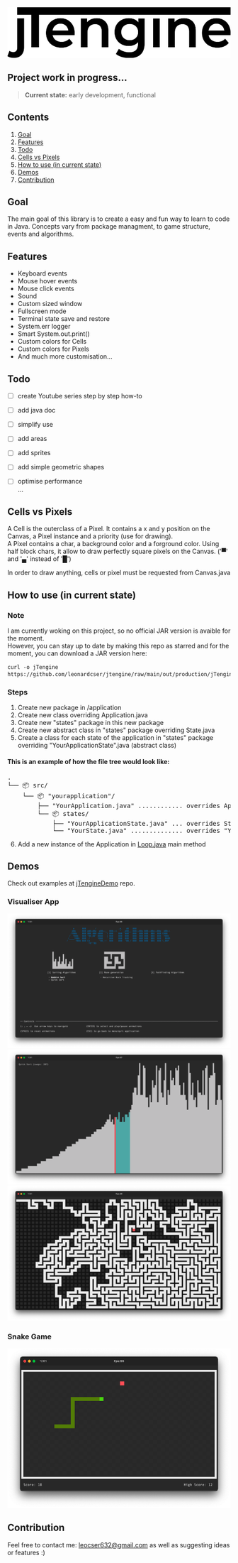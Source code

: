 <img src="res/jTengineLogo.png" alt="C++ Logo" width="514" height="114" />

## Project work in progress... 
> **Current state:** early development, functional

## Contents

1. [Goal](#goal)
2. [Features](#features)
3. [Todo](#todo)
4. [Cells vs Pixels](#cells-vs-pixels)
5. [How to use (in current state)](#how-to-use)
6. [Demos](#demos)
7. [Contribution](#contribution)


<a name="goal"></a>
## Goal
The main goal of this library is to create a easy and fun way to learn to code in Java. Concepts vary from package managment, to game structure, events and algorithms.


<a name="features"></a>
## Features
- Keyboard events
- Mouse hover events
- Mouse click events
- Sound
- Custom sized window
- Fullscreen mode
- Terminal state save and restore
- System.err logger
- Smart System.out.print()
- Custom colors for Cells
- Custom colors for Pixels
- And much more customisation...


<a name="todo"></a>
## Todo
- [ ] create Youtube series step by step how-to
- [ ] add java doc
- [ ] simplify use
- [ ] add areas
- [ ] add sprites
- [ ] add simple geometric shapes  
- [ ] optimise performance  
...


<a name="cells-vs-pixels"></a>
## Cells vs Pixels
A Cell is the outerclass of a Pixel. It contains a x and y position on the Canvas, a Pixel instance and a priority (use for drawing).  
A Pixel contains a char, a background color and a forground color. Using half block chars, it allow to draw perfectly square pixels on the Canvas. ('▀' and '▄' instead of '█')


In order to draw anything, cells or pixel must be requested from Canvas.java


<a name="how-to-use"></a>
## How to use (in current state)
### Note
I am currently woking on this project, so no official JAR version is avaible for the moment.  
However, you can stay up to date by making this repo as starred and for the moment, you can download a JAR version here:
```console
curl -o jTengine https://github.com/leonardcser/jtengine/raw/main/out/production/jTengine.jar
```

### Steps
1. Create new package in /application
2. Create new class overriding Application.java
3. Create new "states" package in this new package
4. Create new abstract class in "states" package overriding State.java
5. Create a class for each state of the application in "states" package overriding "YourApplicationState".java (abstract class)

#### This is an example of how the file tree would look like:
<pre>
.
└── 📦 src/
    └── 📦 "yourapplication"/
        ├── "YourApplication.java" ............ overrides Application.java
        └── 📦 states/
            ├── "YourApplicationState.java" ... overrides State.java
            └── "YourState.java" .............. overrides "YourApplicationState.java"
</pre>

6. Add a new instance of the Application in [Loop.java](src/com/leo/jtengine/Loop.java) main method


<a name="demo"></a>
## Demos
Check out examples at [jTengineDemo](https://github.com/leonardcser/jtenginedemo) repo.

### Visualiser App
![menuAlgorithms](res/demo/menuAlgorithms.png)
![quickSort](res/demo/quickSort.png)
![maze](res/demo/maze.png)

### Snake Game
![snake](res/demo/snake.png)


<a name="contribution"></a>
## Contribution
Feel free to contact me: leocser632@gmail.com as well as suggesting ideas or features :)
